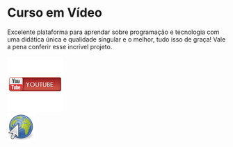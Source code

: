 <body>
    <h1>Curso em Vídeo</h1>
    <p>Excelente plataforma para aprendar sobre programação e tecnologia com uma didática única e qualidade singular e o melhor, tudo isso de graça!
      Vale a pena conferir esse incrível projeto.</p>
    <p>
        <a href="https://www.youtube.com/user/cursosemvideo" target="_blank" rel="external"><img src="https://raw.githubusercontent.com/danielns-op/CursoEmVideo/main/Imagens/usoGeral/icones/YouTube-Social-Bar-128.png" alt="youtube-icone"></a>
        <br>
        <a href="https://www.cursoemvideo.com/" target="_blank" rel="external"><img src="https://raw.githubusercontent.com/danielns-op/CursoEmVideo/main/Imagens/usoGeral/icones/Gnome-Web-Browser-64.png" alt="icone-web"></a>
    </p>
</body>
